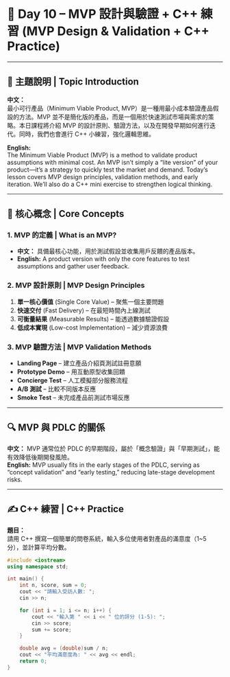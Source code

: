 # 📘 Day 10 – MVP 設計與驗證 + C++ 練習 (MVP Design & Validation + C++ Practice)

---

## 🎯 主題說明 | Topic Introduction
**中文：**  
最小可行產品（Minimum Viable Product, MVP）是一種用最小成本驗證產品假設的方法。MVP 並不是簡化版的產品，而是一個用於快速測試市場與需求的策略。本日課程將介紹 MVP 的設計原則、驗證方法，以及在開發早期如何進行迭代。同時，我們也會進行 C++ 小練習，強化邏輯思維。

**English:**  
The Minimum Viable Product (MVP) is a method to validate product assumptions with minimal cost. An MVP isn’t simply a “lite version” of your product—it’s a strategy to quickly test the market and demand. Today’s lesson covers MVP design principles, validation methods, and early iteration. We’ll also do a C++ mini exercise to strengthen logical thinking.

---

## 🧠 核心概念 | Core Concepts

### 1. MVP 的定義 | What is an MVP?
- **中文：** 具備最核心功能，用於測試假設並收集用戶反饋的產品版本。  
- **English:** A product version with only the core features to test assumptions and gather user feedback.

### 2. MVP 設計原則 | MVP Design Principles
1. **單一核心價值** (Single Core Value) – 聚焦一個主要問題  
2. **快速交付** (Fast Delivery) – 在最短時間內上線測試  
3. **可衡量結果** (Measurable Results) – 能透過數據驗證假設  
4. **低成本實現** (Low-cost Implementation) – 減少資源浪費  

### 3. MVP 驗證方法 | MVP Validation Methods
- **Landing Page** – 建立產品介紹頁測試註冊意願  
- **Prototype Demo** – 用互動原型收集回饋  
- **Concierge Test** – 人工模擬部分服務流程  
- **A/B 測試** – 比較不同版本反應  
- **Smoke Test** – 未完成產品前測試市場反應  

---

## 🔍 MVP 與 PDLC 的關係
**中文：** MVP 通常位於 PDLC 的早期階段，屬於「概念驗證」與「早期測試」，能有效降低後期開發風險。  
**English:** MVP usually fits in the early stages of the PDLC, serving as “concept validation” and “early testing,” reducing late-stage development risks.

---

## ✍ C++ 練習 | C++ Practice
**題目：**  
請用 C++ 撰寫一個簡單的問卷系統，輸入多位使用者對產品的滿意度（1~5 分），並計算平均分數。

```cpp
#include <iostream>
using namespace std;

int main() {
    int n, score, sum = 0;
    cout << "請輸入受訪人數: ";
    cin >> n;

    for (int i = 1; i <= n; i++) {
        cout << "輸入第 " << i << " 位的評分 (1-5): ";
        cin >> score;
        sum += score;
    }

    double avg = (double)sum / n;
    cout << "平均滿意度為: " << avg << endl;
    return 0;
}
